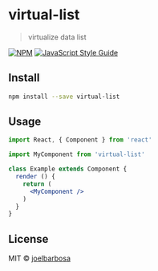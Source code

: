 # virtual-list

> virtualize data list

[![NPM](https://img.shields.io/npm/v/virtual-list.svg)](https://www.npmjs.com/package/virtual-list) [![JavaScript Style Guide](https://img.shields.io/badge/code_style-standard-brightgreen.svg)](https://standardjs.com)

## Install

```bash
npm install --save virtual-list
```

## Usage

```jsx
import React, { Component } from 'react'

import MyComponent from 'virtual-list'

class Example extends Component {
  render () {
    return (
      <MyComponent />
    )
  }
}
```

## License

MIT © [joelbarbosa](https://github.com/joelbarbosa)
